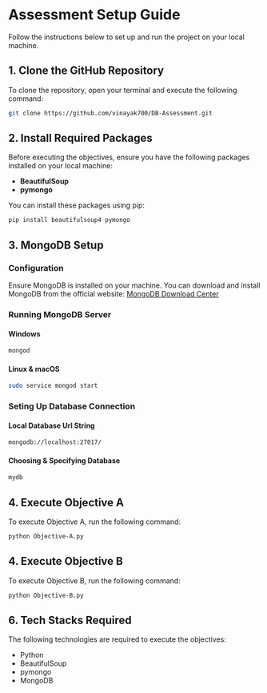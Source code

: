# Assessment Setup Guide

Follow the instructions below to set up and run the project on your local machine.

## 1. Clone the GitHub Repository

To clone the repository, open your terminal and execute the following command:

```bash
git clone https://github.com/vinayak700/DB-Assessment.git
```

## 2. Install Required Packages

Before executing the objectives, ensure you have the following packages installed on your local machine:

- **BeautifulSoup**
- **pymongo**

You can install these packages using pip:

```bash
pip install beautifulsoup4 pymongo
```

## 3. MongoDB Setup

### Configuration

Ensure MongoDB is installed on your machine. You can download and install MongoDB from the official website: [MongoDB Download Center](https://www.mongodb.com/try/download/community)

### Running MongoDB Server

#### Windows

```bash
mongod
```
#### Linux & macOS

```bash
sudo service mongod start
```

### Seting Up Database Connection

#### Local Database Url String
```bash
mongodb://localhost:27017/
```
#### Choosing & Specifying Database
```bash
mydb
```

## 4. Execute Objective A

To execute Objective A, run the following command:

```bash
python Objective-A.py
```

## 4. Execute Objective B

To execute Objective B, run the following command:

```bash
python Objective-B.py
```

## 6. Tech Stacks Required

The following technologies are required to execute the objectives:

- Python
- BeautifulSoup
- pymongo
- MongoDB
